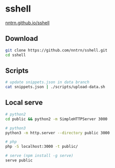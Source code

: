 # sshell

[nntrn.github.io/sshell](http://nntrn.github.io/sshell)

## Download

```sh
git clone https://github.com/nntrn/sshell.git
cd sshell
```

## Scripts

```sh
# update snippets.json in data branch
cat snippets.json | ./scripts/upload-data.sh
```

## Local serve

```sh
# python2
cd public && python2 -m SimpleHTTPServer 3000

# python3
python3 -m http.server --directory public 3000

# php
php -S localhost:3000 -t public/

# serve (npm install -g serve)
serve public
```
